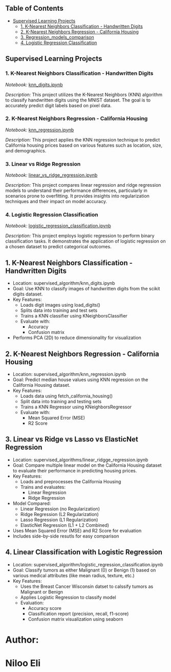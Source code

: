 ## Table of Contents

- [Supervised Learning Projects](#supervised-learning-projects)
  - [1. K-Nearest Neighbors Classification - Handwritten Digits](#1-k-nearest-neighbors-classification---handwritten-digits)
  - [2. K-Nearest Neighbors Regression - California Housing](#2-k-nearest-neighbors-regression---california-housing)
  - [3. Regression_models_comparison](#3-linear-vs-ridge-vs-lasso-elasticnet-regression)
  - [4. Logistic Regression Classification](#4-logistic-regression-classification)

## Supervised Learning Projects

### 1. K-Nearest Neighbors Classification - Handwritten Digits

*Notebook:* [knn_digits.ipynb](supervised_algorithms/knn_digits.ipynb)

*Description:* This project utilizes the K-Nearest Neighbors (KNN) algorithm to classify handwritten digits using the MNIST dataset. The goal is to accurately predict digit labels based on pixel data.

### 2. K-Nearest Neighbors Regression - California Housing

*Notebook:* [knn_regression.ipynb](supervised_algorithms/knn_regression.ipynb)

*Description:* This project applies the KNN regression technique to predict California housing prices based on various features such as location, size, and demographics.

### 3. Linear vs Ridge Regression

*Notebook:* [linear_vs_ridge_regression.ipynb](supervised_algorithms/linear_vs_ridge_regression.ipynb)

*Description:* This project compares linear regression and ridge regression models to understand their performance differences, particularly in scenarios prone to overfitting. It provides insights into regularization techniques and their impact on model accuracy.

### 4. Logistic Regression Classification

*Notebook:* [logistic_regression_classification.ipynb](supervised_algorithms/logistic_regression_classification.ipynb)

*Description:* This project employs logistic regression to perform binary classification tasks. It demonstrates the application of logistic regression on a chosen dataset to predict categorical outcomes.


## 1. K-Nearest Neighbors Classification - Handwritten Digits
   - Location: supervised_algorithm/knn_digits.ipynb
   - Goal: Use KNN to classify images of handwritten digits from the scikit digits dataset.
   - Key Features:
      - Loads digit images using load_digits()
      - Splits data into training and test sets
      - Trains a KNN classifier using KNeighborsClassifier
      - Evaluate with:
          - Accuracy
          - Confusion matrix
   - Performs PCA (2D) to reduce dimensionality for visualization
  
## 2. K-Nearest Neighbors Regression - California Housing
   - Location: supervised_algorithm/knn_regression.ipynb
   - Goal: Predict median house values using KNN regression on the California Housing dataset.
   - Key Features:
      - Loads data using fetch_california_housing()
      - Split data into training and testing sets
      - Trains a KNN Regressor using KNeighborsRegressor
      - Evaluate with:
          - Mean Squared Error (MSE)
          - R2 Score
## 3. Linear vs Ridge vs Lasso vs ElasticNet Regression
   - Location: supervised_algorithms/linear_ridgge_regression.ipynb
   - Goal: Compare multiple linear model on the California Housing dataset to evaluate their performance in predicting housing prices.
   - Key Features:
      - Loads and preprocesses the California Housing
      - Trains and evaluates:
         - Linear Regression
         - Ridge Regression
   - Model Compared:
      - Linear Regression (no Regularization)
      - Ridge Regression (L2 Regularization)
      - Lasso Regression (L1 Regularization)
      - ElasticNet Regression (L1 + L2 Combined)
   - Uses Mean Squared Error (MSE) and R2 Score for evaluation
   - Includes side-by-side resutls for easy comparison

## 4. Linear Classification with Logistic Regression
   - Location: supervised_algorithm/logistic_regression_classification.ipynb
   - Goal: Classify tumors as either Malignant (0) or Benign (1) based on various medical attributes (like mean radius, texture, etc.)
   - Key Features:
      - Uses the Breast Cancer Wisconsin datset to calssify tumors as Malignant or Benign
      - Applies Logistic Regression to classify model
      - Evaluation:
         - Accuracy score
         - Classification report (precision, recall, f1-score)
         - Confusion matrix visualization using seaborn
   
      
      



















     
# Author:
# Niloo Eli

